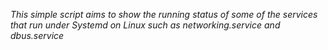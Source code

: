 *This simple script aims to show the running status of some of the services that run under Systemd on Linux such as networking.service and dbus.service*
